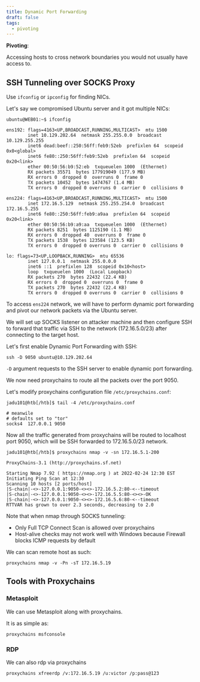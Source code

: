```yaml
---
title: Dynamic Port Forwarding
draft: false
tags:
  - pivoting
---
```

**Pivoting**:

Accessing hosts to cross network boundaries you would not usually have access to. 


## SSH Tunneling over SOCKS Proxy

Use `ifconfig` or `ipconfig` for finding NICs.

Let's say we compromised Ubuntu server and it got multiple NICs:

```shell-session
ubuntu@WEB01:~$ ifconfig 

ens192: flags=4163<UP,BROADCAST,RUNNING,MULTICAST>  mtu 1500
        inet 10.129.202.64  netmask 255.255.0.0  broadcast 10.129.255.255
        inet6 dead:beef::250:56ff:feb9:52eb  prefixlen 64  scopeid 0x0<global>
        inet6 fe80::250:56ff:feb9:52eb  prefixlen 64  scopeid 0x20<link>
        ether 00:50:56:b9:52:eb  txqueuelen 1000  (Ethernet)
        RX packets 35571  bytes 177919049 (177.9 MB)
        RX errors 0  dropped 0  overruns 0  frame 0
        TX packets 10452  bytes 1474767 (1.4 MB)
        TX errors 0  dropped 0 overruns 0  carrier 0  collisions 0

ens224: flags=4163<UP,BROADCAST,RUNNING,MULTICAST>  mtu 1500
        inet 172.16.5.129  netmask 255.255.254.0  broadcast 172.16.5.255
        inet6 fe80::250:56ff:feb9:a9aa  prefixlen 64  scopeid 0x20<link>
        ether 00:50:56:b9:a9:aa  txqueuelen 1000  (Ethernet)
        RX packets 8251  bytes 1125190 (1.1 MB)
        RX errors 0  dropped 40  overruns 0  frame 0
        TX packets 1538  bytes 123584 (123.5 KB)
        TX errors 0  dropped 0 overruns 0  carrier 0  collisions 0

lo: flags=73<UP,LOOPBACK,RUNNING>  mtu 65536
        inet 127.0.0.1  netmask 255.0.0.0
        inet6 ::1  prefixlen 128  scopeid 0x10<host>
        loop  txqueuelen 1000  (Local Loopback)
        RX packets 270  bytes 22432 (22.4 KB)
        RX errors 0  dropped 0  overruns 0  frame 0
        TX packets 270  bytes 22432 (22.4 KB)
        TX errors 0  dropped 0 overruns 0  carrier 0  collisions 0
```


To access `ens224` network, we will have to perform dynamic port forwarding and pivot our network packets via the Ubuntu server. 

We will set up SOCKS listener on attacker machine and then configure SSH to forward that traffic via SSH to the network (172.16.5.0/23) after connecting to the target host. 

Let's first enable Dynamic Port Forwarding with SSH:

```shell-session
ssh -D 9050 ubuntu@10.129.202.64
```

`-D` argument requests to the SSH server to enable dynamic port forwarding. 

We now need proxychains to route all the packets over the port 9050.

Let's modify proxychains configuration file `/etc/proxychains.conf`:

```shell-session
jadu101@htb[/htb]$ tail -4 /etc/proxychains.conf

# meanwile
# defaults set to "tor"
socks4 	127.0.0.1 9050
```

Now all the traffic generated from proxychains will be routed to localhost port 9050, which will be SSH forwarded to 172.16.5.0/23 network. 

```shell-session
jadu101@htb[/htb]$ proxychains nmap -v -sn 172.16.5.1-200

ProxyChains-3.1 (http://proxychains.sf.net)

Starting Nmap 7.92 ( https://nmap.org ) at 2022-02-24 12:30 EST
Initiating Ping Scan at 12:30
Scanning 10 hosts [2 ports/host]
|S-chain|-<>-127.0.0.1:9050-<><>-172.16.5.2:80-<--timeout
|S-chain|-<>-127.0.0.1:9050-<><>-172.16.5.5:80-<><>-OK
|S-chain|-<>-127.0.0.1:9050-<><>-172.16.5.6:80-<--timeout
RTTVAR has grown to over 2.3 seconds, decreasing to 2.0
```

Note that when nmap through SOCKS tunneling:
- Only Full TCP Connect Scan is allowed over proxychains
- Host-alive checks may not work well with Windows because Firewall blocks ICMP requests by default

We can scan remote host as such:

```shell-session
proxychains nmap -v -Pn -sT 172.16.5.19
```

## Tools with Proxychains
### Metasploit

We can  use Metasploit along with proxychains. 

It is as simple as:

```shell-session
proxychains msfconsole
```

### RDP

We can also rdp via proxychains

```shell-session
proxychains xfreerdp /v:172.16.5.19 /u:victor /p:pass@123
```